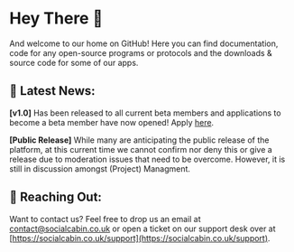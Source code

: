 # Hey There 👋

And welcome to our home on GitHub! Here you can find documentation, code for any open-source programs or protocols and the downloads & source code for some of our apps.

## 📰 Latest News:
**[v1.0]** Has been released to all current beta members and applications to become a beta member have now opened! Apply [here](https://socialcabin.atlassian.net/servicedesk/customer/portal/6/group/11/create/54).

**[Public Release]** While many are anticipating the public release of the platform, at this current time we cannot confirm nor deny this or give a release due to moderation issues that need to be overcome. However, it is still in discussion amongst (Project) Managment.

## 🙌 Reaching Out:
Want to contact us? Feel free to drop us an email at [contact@socialcabin.co.uk](contact@socialcabin.co.uk) or open a ticket on our support desk over at [https://socialcabin.co.uk/support](https://socialcabin.co.uk/support).
